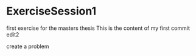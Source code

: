# ExerciseSession1
first exercise for the masters thesis
This is the content of my first commit
edit2

create a problem